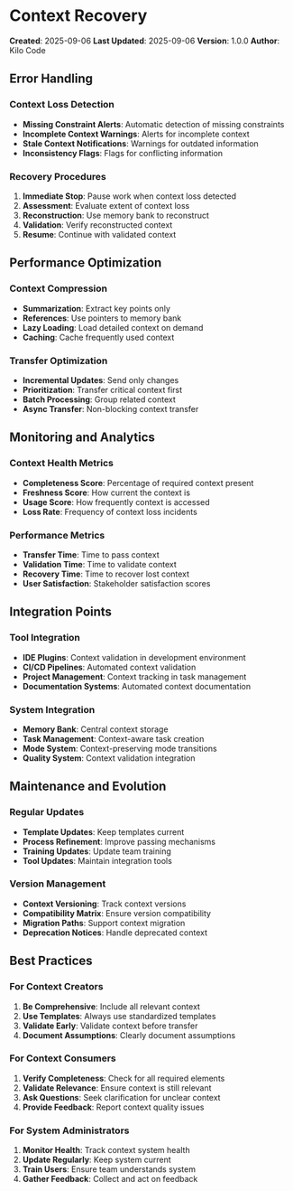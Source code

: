 # Context Recovery

**Created**: 2025-09-06
**Last Updated**: 2025-09-06
**Version**: 1.0.0
**Author**: Kilo Code

## Error Handling

### Context Loss Detection
- **Missing Constraint Alerts**: Automatic detection of missing constraints
- **Incomplete Context Warnings**: Alerts for incomplete context
- **Stale Context Notifications**: Warnings for outdated information
- **Inconsistency Flags**: Flags for conflicting information

### Recovery Procedures
1. **Immediate Stop**: Pause work when context loss detected
2. **Assessment**: Evaluate extent of context loss
3. **Reconstruction**: Use memory bank to reconstruct
4. **Validation**: Verify reconstructed context
5. **Resume**: Continue with validated context

## Performance Optimization

### Context Compression
- **Summarization**: Extract key points only
- **References**: Use pointers to memory bank
- **Lazy Loading**: Load detailed context on demand
- **Caching**: Cache frequently used context

### Transfer Optimization
- **Incremental Updates**: Send only changes
- **Prioritization**: Transfer critical context first
- **Batch Processing**: Group related context
- **Async Transfer**: Non-blocking context transfer

## Monitoring and Analytics

### Context Health Metrics
- **Completeness Score**: Percentage of required context present
- **Freshness Score**: How current the context is
- **Usage Score**: How frequently context is accessed
- **Loss Rate**: Frequency of context loss incidents

### Performance Metrics
- **Transfer Time**: Time to pass context
- **Validation Time**: Time to validate context
- **Recovery Time**: Time to recover lost context
- **User Satisfaction**: Stakeholder satisfaction scores

## Integration Points

### Tool Integration
- **IDE Plugins**: Context validation in development environment
- **CI/CD Pipelines**: Automated context validation
- **Project Management**: Context tracking in task management
- **Documentation Systems**: Automated context documentation

### System Integration
- **Memory Bank**: Central context storage
- **Task Management**: Context-aware task creation
- **Mode System**: Context-preserving mode transitions
- **Quality System**: Context validation integration

## Maintenance and Evolution

### Regular Updates
- **Template Updates**: Keep templates current
- **Process Refinement**: Improve passing mechanisms
- **Training Updates**: Update team training
- **Tool Updates**: Maintain integration tools

### Version Management
- **Context Versioning**: Track context versions
- **Compatibility Matrix**: Ensure version compatibility
- **Migration Paths**: Support context migration
- **Deprecation Notices**: Handle deprecated context

## Best Practices

### For Context Creators
1. **Be Comprehensive**: Include all relevant context
2. **Use Templates**: Always use standardized templates
3. **Validate Early**: Validate context before transfer
4. **Document Assumptions**: Clearly document assumptions

### For Context Consumers
1. **Verify Completeness**: Check for all required elements
2. **Validate Relevance**: Ensure context is still relevant
3. **Ask Questions**: Seek clarification for unclear context
4. **Provide Feedback**: Report context quality issues

### For System Administrators
1. **Monitor Health**: Track context system health
2. **Update Regularly**: Keep system current
3. **Train Users**: Ensure team understands system
4. **Gather Feedback**: Collect and act on feedback